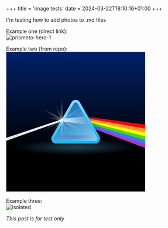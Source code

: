 +++
title = 'image tests'
date = 2024-03-22T18:10:16+01:00
+++

I'm testing how to add photos to .md files

Example one (direct link):<br>
![prismeto-hero-1](https://prismeto.com/images/hero-prism-p-500.webp)

Example two (from repo):<br>
![image-from-repo](blog/public/img/prism.jpeg)


Example three: <br>
<img src="../blog/public/img/prism.jpeg" alt="isolated"/></a>

*This post is for test only* 
